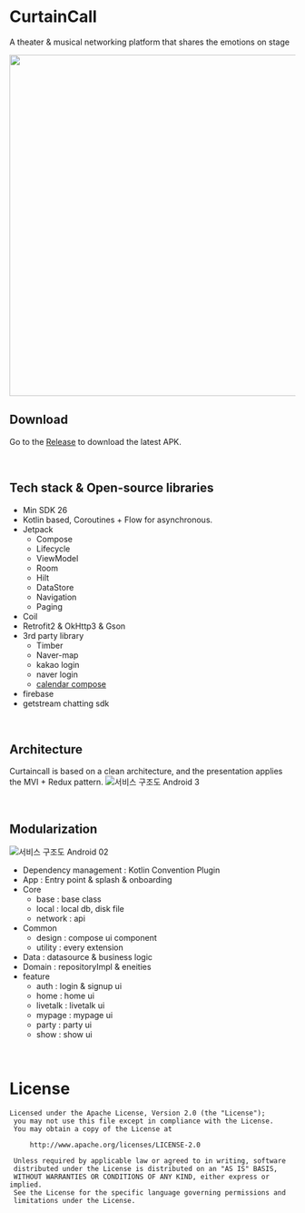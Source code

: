 # CurtainCall
A theater & musical networking platform that shares the emotions on stage

<img src=https://github.com/user-attachments/assets/8844abc8-504c-45da-9529-a6f6cf905bb9 height=600/>

<br>

## Download
Go to the [Release](https://play.google.com/store/apps/details?id=com.cmc.curtaincall&hl=ko&gl=US) to download the latest APK.

<br>

## Tech stack & Open-source libraries
- Min SDK 26
- Kotlin based, Coroutines + Flow for asynchronous.
- Jetpack
    - Compose
    - Lifecycle
    - ViewModel
    - Room
    - Hilt
    - DataStore
    - Navigation
    - Paging
- Coil
- Retrofit2 & OkHttp3 & Gson
- 3rd party library
    - Timber
    - Naver-map
    - kakao login
    - naver login
    - [calendar compose](https://github.com/kizitonwose/Calendar)
- firebase
- getstream chatting sdk

<br>

## Architecture
Curtaincall is based on a clean architecture, and the presentation applies the MVI + Redux pattern.
![서비스 구조도 Android 3](https://github.com/user-attachments/assets/0807cf54-7eed-4aeb-8013-25ce9f61c17d)

<br>

## Modularization
![서비스 구조도 Android 02](https://github.com/user-attachments/assets/7a34e0c6-0016-4697-8be5-34eb1083aaeb)

- Dependency management : Kotlin Convention Plugin
- App : Entry point & splash & onboarding
- Core
    - base : base class
    - local : local db, disk file
    - network : api
- Common
    - design : compose ui component
    - utility : every extension
- Data : datasource & business logic
- Domain : repositoryImpl & eneities
- feature
    - auth : login & signup ui
    - home : home ui
    - livetalk : livetalk ui
    - mypage : mypage ui
    - party : party ui
    - show : show ui
 
<br>

# License
```
Licensed under the Apache License, Version 2.0 (the "License");
 you may not use this file except in compliance with the License.
 You may obtain a copy of the License at

     http://www.apache.org/licenses/LICENSE-2.0

 Unless required by applicable law or agreed to in writing, software
 distributed under the License is distributed on an "AS IS" BASIS,
 WITHOUT WARRANTIES OR CONDITIONS OF ANY KIND, either express or implied.
 See the License for the specific language governing permissions and
 limitations under the License.
```


  

